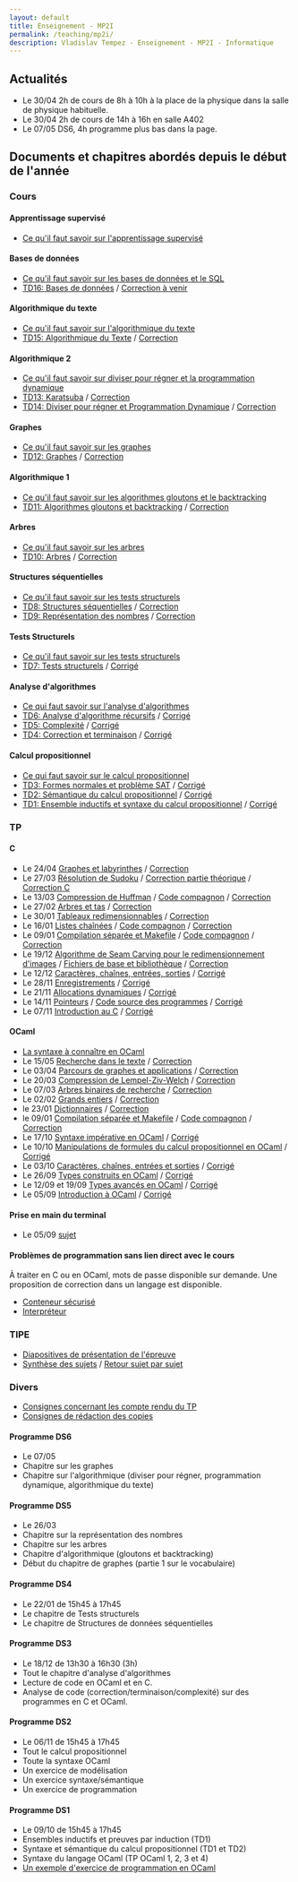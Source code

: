 ```yaml
---
layout: default
title: Enseignement - MP2I
permalink: /teaching/mp2i/
description: Vladislav Tempez - Enseignement - MP2I - Informatique 
---
```

## Actualités
- Le 30/04 2h de cours de 8h à 10h à la place de la physique dans la salle de physique habituelle. 
- Le 30/04 2h de cours de 14h à 16h en salle A402
- Le 07/05 DS6, 4h programme plus bas dans la page.

## Documents et chapitres abordés depuis le début de l'année

### Cours

#### Apprentissage supervisé
- [Ce qu'il faut savoir sur l'apprentissage supervisé](https://nc-lycees.netocentre.fr/s/DsWrAQxPzQsCrKJ)

#### Bases de données
- [Ce qu'il faut savoir sur les bases de données et le SQL](https://nc-lycees.netocentre.fr/s/YYnWf2S4ixzpbiT)
- [TD16: Bases de données](https://nc-lycees.netocentre.fr/s/ciToNZfb3iAKtmG) / [Correction à venir]()

#### Algorithmique du texte
- [Ce qu'il faut savoir sur l'algorithmique du texte](https://nc-lycees.netocentre.fr/s/44CfGGsxxSDK723)
- [TD15: Algorithmique du Texte](https://nc-lycees.netocentre.fr/s/egzMtsxXaboxQgy) / [Correction](https://nc-lycees.netocentre.fr/s/j9Jre748HHSLz4Q)

#### Algorithmique 2
- [Ce qu'il faut savoir sur diviser pour régner et la programmation dynamique](https://nc-lycees.netocentre.fr/s/zKap8dagEdBFW25)
- [TD13: Karatsuba](https://nc-lycees.netocentre.fr/s/fYYSHkgcEgoYZiK) / [Correction](https://nc-lycees.netocentre.fr/s/HxnyCE2zW9k7snp)
- [TD14: Diviser pour régner et Programmation Dynamique](https://nc-lycees.netocentre.fr/s/q3aJpqdwKQDDyJa) / [Correction](https://nc-lycees.netocentre.fr/s/K5YGyti6CoDRebn)

#### Graphes
- [Ce qu'il faut savoir sur les graphes](https://nc-lycees.netocentre.fr/s/EWJ9ogRmHpGS8aX)
- [TD12: Graphes](https://nc-lycees.netocentre.fr/s/FcWxMnKYAkMQbiM) / [Correction](https://nc-lycees.netocentre.fr/s/pypcWKJoSpcodnE)

#### Algorithmique 1
- [Ce qu'il faut savoir sur les algorithmes gloutons et le backtracking](https://nc-lycees.netocentre.fr/s/X83xwBNJzpr9Gzb)
- [TD11: Algorithmes gloutons et backtracking](https://nc-lycees.netocentre.fr/s/2c349db7kPmRqmz) / [Correction](https://nc-lycees.netocentre.fr/s/tP2yPY5Hd4NdApN)

#### Arbres
- [Ce qu'il faut savoir sur les arbres](https://nc-lycees.netocentre.fr/s/63a25pfJpNLBa8g)
- [TD10: Arbres](https://nc-lycees.netocentre.fr/s/iayms2r48owasek) / [Correction](https://nc-lycees.netocentre.fr/s/kZ3Sb6nH3XFjQwi)

#### Structures séquentielles

- [Ce qu'il faut savoir sur les tests structurels](https://nc-lycees.netocentre.fr/s/C4QN8geTtcANE3D)
- [TD8: Structures séquentielles](https://nc-lycees.netocentre.fr/s/rHsqCQ3MisoHXbN) / [Correction](https://nc-lycees.netocentre.fr/s/BinKQZcqoJDdnq8)
- [TD9: Représentation des nombres](https://nc-lycees.netocentre.fr/s/76b7acTRqHr5kxw) / [Correction](https://nc-lycees.netocentre.fr/s/HYmAg5L84r4Wx77)

#### Tests Structurels
- [Ce qu'il faut savoir sur les tests structurels](https://nc-lycees.netocentre.fr/s/4eP4EZkJ3sctMTp)
- [TD7: Tests structurels](https://nc-lycees.netocentre.fr/s/BQzYXGWTSdad3RJ) / [Corrigé](https://nc-lycees.netocentre.fr/s/XSrkmwyC5B5B5mK)

#### Analyse d'algorithmes 
- [Ce qui faut savoir sur l'analyse d'algorithmes](https://nc-lycees.netocentre.fr/s/N2dHJNtjBw9S3bk)
- [TD6: Analyse d'algorithme récursifs](https://nc-lycees.netocentre.fr/s/XpmKa5Rogpzo6kd) / [Corrigé](https://nc-lycees.netocentre.fr/s/cxn69GzMMY5Ls8p)
- [TD5: Complexité](https://nc-lycees.netocentre.fr/s/TzTQcdjm4ZkR5Ps) / [Corrigé](https://nc-lycees.netocentre.fr/s/oTCJX7zRcjZqRE7)
- [TD4: Correction et terminaison](https://nc-lycees.netocentre.fr/s/MnxxTMawzAodcZe) / [Corrigé](https://nc-lycees.netocentre.fr/s/QmTK3emGMf4t9DF)

#### Calcul propositionnel
- [Ce qui faut savoir sur le calcul propositionnel](https://nc-lycees.netocentre.fr/s/KwZCjsorqBw7TGQ)
- [TD3: Formes normales et problème SAT](https://nc-lycees.netocentre.fr/s/y5z7WL5rETEjq5C) / [Corrigé](https://nc-lycees.netocentre.fr/s/7FaTWq5Kkw5zTsJ)
- [TD2: Sémantique du calcul propositionnel](https://nc-lycees.netocentre.fr/s/JQeAGrgzxkR4axz) / [Corrigé](https://nc-lycees.netocentre.fr/s/ocpX6DomojZjX2y)
- [TD1: Ensemble inductifs et syntaxe du calcul propositionnel](https://nc-lycees.netocentre.fr/s/M3pzHQJyNSm3Egy) / [Corrigé](https://nc-lycees.netocentre.fr/s/6kcK8T9yiGQ6oQm)

### TP

#### C
- Le 24/04 [Graphes et labyrinthes](https://nc-lycees.netocentre.fr/s/JQNgTrDDoZQ6Hgz) / [Correction](https://nc-lycees.netocentre.fr/s/EzDwf4pzMs2qFW5)
- Le 27/03 [Résolution de Sudoku](https://nc-lycees.netocentre.fr/s/F24pQsFwzTp6D6x) / [Correction partie théorique](https://nc-lycees.netocentre.fr/s/n6ZNtHndadS7FCQ) / [Correction C](https://nc-lycees.netocentre.fr/s/TJmApeXDeCJEfMJ) 
- Le 13/03 [Compression de Huffman](https://nc-lycees.netocentre.fr/s/mLXt5MTypfHzKy4) / [Code compagnon](https://nc-lycees.netocentre.fr/s/4PYFpe5NJRZffsy) / [Correction](https://nc-lycees.netocentre.fr/s/r48HwcnBjTYaB76)
- Le 27/02 [Arbres et tas](https://nc-lycees.netocentre.fr/s/bjQNnZ2MMHDRbzT) / [Correction](https://nc-lycees.netocentre.fr/s/wd4moSKDJxNNicS)
- Le 30/01 [Tableaux redimensionnables](https://nc-lycees.netocentre.fr/s/Q7T4BpPfQQ9f2Ft) / [Correction](https://nc-lycees.netocentre.fr/s/6FqSF3NTKradLKj)
- Le 16/01 [Listes chaînées](https://nc-lycees.netocentre.fr/s/oqyEDkyCkDJjE4e) / [Code compagnon](https://nc-lycees.netocentre.fr/s/Hb3aoLmFiBQ9fCL) / [Correction](https://nc-lycees.netocentre.fr/s/BjM5rTzbsWCyQdS)
- Le 09/01 [Compilation séparée et Makefile](https://nc-lycees.netocentre.fr/s/68RWwz2nC4jgmBS) / [Code compagnon](https://nc-lycees.netocentre.fr/s/tiLM7cjAHw55ckJ) / [Correction](https://nc-lycees.netocentre.fr/s/qPkwy8YHBHK3oDE)
- Le 19/12 [Algorithme de Seam Carving pour le redimensionnement d'images](https://nc-lycees.netocentre.fr/s/JotJLz772Wiwgz3) / [Fichiers de base et bibliothèque](https://nc-lycees.netocentre.fr/s/2g5PFefr6oMj24r) / [Correction](https://nc-lycees.netocentre.fr/s/mxEeHNYwPY2ScPj)
- Le 12/12 [Caractères, chaînes, entrées, sorties](https://nc-lycees.netocentre.fr/s/MXZ7ztJ62AHBi6y) / [Corrigé](https://nc-lycees.netocentre.fr/s/9AXEq8cqTiXNWFE)
- Le 28/11 [Enregistrements](https://nc-lycees.netocentre.fr/s/y73mn4cxXaTsWCQ) / [Corrigé](https://nc-lycees.netocentre.fr/s/scQyaYRTSBHW2Cn)
- Le 21/11 [Allocations dynamiques](https://nc-lycees.netocentre.fr/s/ga4Qckc4Psn3pxt) / [Corrigé](https://nc-lycees.netocentre.fr/s/nbKpqsTaWZ5eJHm)
- Le 14/11 [Pointeurs](https://nc-lycees.netocentre.fr/s/pQseMBy2bAobLHR) / [Code source des programmes](https://nc-lycees.netocentre.fr/s/bQwJgTQosPZrsqZ) / [Corrigé](https://nc-lycees.netocentre.fr/s/PXrd4Hb39CANQrG)
- Le 07/11 [Introduction au C](https://nc-lycees.netocentre.fr/s/8X7X7ZFyfEdoaY4) / [Corrigé](https://nc-lycees.netocentre.fr/s/pQDQCS2ofKQJied)

#### OCaml

- [La syntaxe à connaître en OCaml](https://nc-lycees.netocentre.fr/s/3YsmRsNCXLd57FK)
- Le 15/05 [Recherche dans le texte](https://nc-lycees.netocentre.fr/s/s5J8e7g4SFT3CRK) / [Correction](https://nc-lycees.netocentre.fr/s/8MaR7o3C83WfMaT)
- Le 03/04 [Parcours de graphes et applications](https://nc-lycees.netocentre.fr/s/HYcFwTwBej4fi97) / [Correction](https://nc-lycees.netocentre.fr/s/yiwkyAccsNCoJrD)
- Le 20/03 [Compression de Lempel-Ziv-Welch](https://nc-lycees.netocentre.fr/s/yCMkZnqbm3dAAnZ) / [Correction](https://nc-lycees.netocentre.fr/s/tM54F4y8D7ALX5T)
- Le 07/03 [Arbres binaires de recherche](https://nc-lycees.netocentre.fr/s/Q3P8FMjKsdtHcHS) / [Correction](https://nc-lycees.netocentre.fr/s/Rr9kTqYPe46EpNc)
- Le 02/02 [Grands entiers](https://nc-lycees.netocentre.fr/s/F53ZoDP9TXQkC6N) / [Correction](https://nc-lycees.netocentre.fr/s/4e2RWKioGQN7diT)
- le 23/01 [Dictionnaires](https://nc-lycees.netocentre.fr/s/sNg4nS4WdgMXZSo) / [Correction](https://nc-lycees.netocentre.fr/s/WAgkGbtfxcqTLHr)
- le 09/01 [Compilation séparée et Makefile](https://nc-lycees.netocentre.fr/s/68RWwz2nC4jgmBS) / [Code compagnon](https://nc-lycees.netocentre.fr/s/tiLM7cjAHw55ckJ) / [Correction](https://nc-lycees.netocentre.fr/s/qPkwy8YHBHK3oDE)
- Le 17/10 [Syntaxe impérative en OCaml](https://nc-lycees.netocentre.fr/s/NMQytf2WBdMjDqG) / [Corrigé](https://nc-lycees.netocentre.fr/s/jDDXJ9mnDZo3R3n)
- Le 10/10 [Manipulations de formules du calcul propositionnel en OCaml](https://nc-lycees.netocentre.fr/s/ctMnDaKRmHoJowz) / [Corrigé](https://nc-lycees.netocentre.fr/s/bBQ95nQmqT86Myq)
- Le 03/10 [Caractères, chaînes, entrées et sorties](https://nc-lycees.netocentre.fr/s/tqay8X4RBwDQRH3) / [Corrigé](https://nc-lycees.netocentre.fr/s/Sd68EsiYc8E6K3p)
- Le 26/09 [Types construits en OCaml](https://nc-lycees.netocentre.fr/s/Z8g4Zw34QaDdx3d) / [Corrigé](https://nc-lycees.netocentre.fr/s/YyetAsRFG5qbtPx)
- Le 12/09 et 19/09 [Types avancés en OCaml](https://nc-lycees.netocentre.fr/s/DCkseTCmWJL4jjY) / [Corrigé](https://nc-lycees.netocentre.fr/s/krHkoti3eqBzF5L)
- Le 05/09 [Introduction à OCaml](https://nc-lycees.netocentre.fr/s/nNn6dFokSw6ifDJ) /  [Corrigé](https://nc-lycees.netocentre.fr/s/ZydDWQrRXtDpomt)

#### Prise en main du terminal
- Le 05/09 [sujet](https://nc-lycees.netocentre.fr/s/WXQyBHjADspJ8Xk)

#### Problèmes de programmation sans lien direct avec le cours
À traiter en C ou en OCaml, mots de passe disponible sur demande. Une proposition de correction dans un langage est disponible.
- [Conteneur sécurisé](/docs/exos-prog/secure-container.html)
- [Interpréteur](/docs/exos-prog/interpreter.html)

### TIPE
- [Diapositives de présentation de l'épreuve](https://nc-lycees.netocentre.fr/s/eAqqLALLKdYGTEW)
- [Synthèse des sujets](https://nc-lycees.netocentre.fr/s/CyMGrWHC29isXY7) / [Retour sujet par sujet](https://nc-lycees.netocentre.fr/s/Yb4z4bkG5LYLc9c)

### Divers 
- [Consignes concernant les compte rendu du TP](https://nc-lycees.netocentre.fr/s/atbJ9Jgezo58yfA)
- [Consignes de rédaction des copies](https://nc-lycees.netocentre.fr/s/Yf43iRNiZM3TAsL)

#### Programme DS6
- Le 07/05
- Chapitre sur les graphes
- Chapitre sur l'algorithmique (diviser pour régner, programmation dynamique, algorithmique du texte)

#### Programme DS5
- Le 26/03
- Chapitre sur la représentation des nombres
- Chapitre sur les arbres
- Chapitre d'algorithmique (gloutons et backtracking)
- Début du chapitre de graphes (partie 1 sur le vocabulaire)

#### Programme DS4
- Le 22/01 de 15h45 à 17h45
- Le chapitre de Tests structurels
- Le chapitre de Structures de données séquentielles

#### Programme DS3
- Le 18/12 de 13h30 à 16h30 (3h)
- Tout le chapitre d'analyse d'algorithmes
- Lecture de code en OCaml et en C.
- Analyse de code (correction/terminaison/complexité) sur des programmes en C et OCaml.

#### Programme DS2
- Le 06/11 de 15h45 à 17h45
- Tout le calcul propositionnel
- Toute la syntaxe OCaml
- Un exercice de modélisation
- Un exercice syntaxe/sémantique
- Un exercice de programmation

#### Programme DS1
- Le 09/10 de 15h45 à 17h45
- Ensembles inductifs et preuves par induction (TD1)
- Syntaxe et sémantique du calcul propositionnel (TD1 et TD2)
- Syntaxe du langage OCaml (TP OCaml 1, 2, 3 et 4)
- [Un exemple d'exercice de programmation en OCaml](https://nc-lycees.netocentre.fr/s/52Z7ZdiciBkgn5x)
